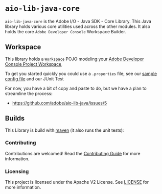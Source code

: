# `aio-lib-java-core`

`aio-lib-java-core` is the Adobe I/O  - Java SDK - Core Library. 
This Java library holds various core utilities used across the other modules.
It also holds the core `Adobe Developer Console` Workspace Builder.

## Workspace

This library holds a [`Workspace`](./src/main/java/com/adobe/aio/Workspace.java) POJO modeling
your [Adobe Developer Console Project Workspace](https://www.adobe.io/apis/experienceplatform/console/docs.html#!AdobeDocs/adobeio-console/master/projects.md),

To get you started quickly you could use a `.properties` file, 
see our [sample config file](./src/test/resources/workspace.properties) and our JUnit Test

For now, you have a bit of copy and paste to do, but we have a plan to streamline the process:
* https://github.com/adobe/aio-lib-java/issues/5

## Builds

This Library is build with [maven](https://maven.apache.org/) (it also runs the unit tests):

### Contributing

Contributions are welcomed! Read the [Contributing Guide](../.github/CONTRIBUTING.md) for more information.

### Licensing

This project is licensed under the Apache V2 License. See [LICENSE](../LICENSE.md) for more information.
  

  

